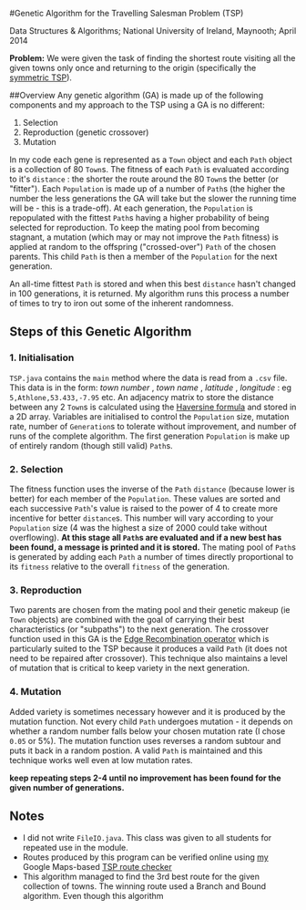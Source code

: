 #Genetic Algorithm for the Travelling Salesman Problem (TSP)

Data Structures & Algorithms; National University of Ireland, Maynooth; April 2014

__Problem:__ We were given the task of finding the shortest route visiting all the given towns only once and returning to the origin (specifically the [symmetric TSP](http://en.wikipedia.org/wiki/Travelling_salesman_problem#Asymmetric_and_symmetric)). 

##Overview
Any genetic algorithm (GA) is made up of the following components and my approach to the TSP using a GA is no different:
 1. Selection
 2. Reproduction (genetic crossover)
 3. Mutation

In my code each gene is represented as a `Town` object and each `Path` object is a collection of 80 `Town`s. The fitness of each `Path` is evaluated according to it's `distance` : the shorter the route around the 80 `Town`s the better (or "fitter"). Each `Population` is made up of a number of `Path`s (the higher the number the less generations the GA will take but the slower the running time will be - this is a trade-off). At each generation, the `Population` is repopulated with the fittest `Path`s having a higher probability of being selected for reproduction. To keep the mating pool from becoming stagnant, a mutation (which may or may not improve the `Path` fitness) is applied at random to the offspring ("crossed-over") `Path` of the chosen parents. This child `Path` is then a member of the `Population` for the next generation.

An all-time fittest `Path` is stored and when this best `distance` hasn't changed in 100 generations, it is returned. My algorithm runs this process a number of times to try to iron out some of the inherent randomness. 

## Steps of this Genetic Algorithm

### 1. Initialisation
`TSP.java` contains the `main` method where the data is read from a `.csv` file. This data is in the form: _town number_ , _town name_ , _latitude_ , _longitude_ : eg `5,Athlone,53.433,-7.95` etc. An adjacency matrix to store the distance between any 2 `Town`s is calculated using the [Haversine formula](http://en.wikipedia.org/wiki/Haversine_formula) and stored in a 2D array. Variables are initialised to control the `Population` size, mutation rate, number of `Generation`s to tolerate without improvement, and number of runs of the complete algorithm. The first generation  `Population` is make up of entirely random (though still valid) `Path`s.

### 2. Selection
The fitness function uses the inverse of the `Path` `distance` (because lower is better) for each member of the `Population`. These values are sorted and each successive `Path`'s value is raised to the power of 4 to create more incentive for better `distance`s. This number will vary according to your `Population` size (4 was the highest a size of 2000 could take without overflowing). __At this stage all `Path`s are evaluated and if a new best has been found, a message is printed and it is stored.__ The mating pool of `Path`s is generated by adding each `Path` a number of times directly proportional to its `fitness` relative to the overall `fitness` of the generation.

### 3. Reproduction
Two parents are chosen from the mating pool and their genetic makeup (ie `Town` objects) are combined with the goal of carrying their best characteristics (or "subpaths") to the next generation. The crossover function used in this GA is the [Edge Recombination operator](http://en.wikipedia.org/wiki/Edge_recombination_operator) which is particularly suited to the TSP because it produces a vaild `Path` (it does not need to be repaired after crossover). This technique also maintains a level of mutation that is critical to keep variety in the next generation.

### 4. Mutation
Added variety is sometimes necessary however and it is produced by the mutation function. Not every child `Path` undergoes mutation - it depends on whether a random number falls below your chosen mutation rate (I chose `0.05` or 5%). The mutation function uses reverses a random subtour and puts it back in a random postion. A valid `Path` is maintained and this technique works well even at low mutation rates.

__keep repeating steps 2-4 until no improvement has been found for the given number of generations.__

## Notes

* I did not write `FileIO.java`. This class was given to all students for repeated use in the module.
* Routes produced by this program can be verified online using [my](https://github.com/stubbedtoe/tsp_checker) Google Maps-based [TSP route checker](http://www.andrewhealy.com/tsp_checker/verifier.html)
* This algorithm managed to find the 3rd best route for the given collection of towns. The winning route used a Branch and Bound algorithm. Even though this algorithm 



